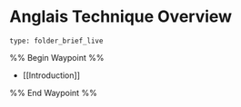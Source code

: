# Anglais Technique Overview
 
```ccard
type: folder_brief_live
```
 
%% Begin Waypoint %%
- [[Introduction]]

%% End Waypoint %%